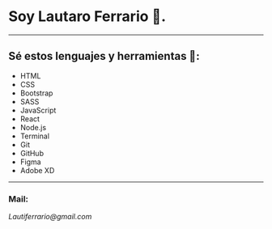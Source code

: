 # Soy Lautaro Ferrario 💼.
---
## Sé estos lenguajes y herramientas 💼:
- HTML
- CSS
- Bootstrap
- SASS
- JavaScript
- React
- Node.js
- Terminal
- Git
- GitHub
- Figma
- Adobe XD
---
### Mail:
_Lautiferrario@gmail.com_


<!--
**Lautar1to/Lautar1to** is a ✨ _special_ ✨ repository because its `README.md` (this file) appears on your GitHub profile.

Here are some ideas to get you started:

- 🔭 I’m currently working on ...
- 🌱 I’m currently learning ...
- 👯 I’m looking to collaborate on ...
- 🤔 I’m looking for help with ...
- 💬 Ask me about ...
- 📫 How to reach me: ...
- 😄 Pronouns: ...
- ⚡ Fun fact: ...
-->
